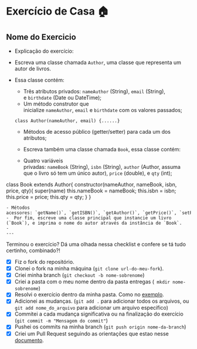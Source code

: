 # Exercício de Casa 🏠 

## Nome do Exercicio

- Explicação do exercício: 
  
- Escreva uma classe chamada `Author`, uma classe que representa um autor de livros.
-  Essa classe contém:
    - Três atributos privados: `nameAuthor` (String), `email` (String), e `birthdate` (Date ou DateTime);
    - Um método construtor que inicialize `nameAuthor`, `email` e `birthdate` com os valores passados;
    
    `class Author(nameAuthor, email) {......}`
    
    - Métodos de acesso público (getter/setter) para cada um dos atributos;
  
    -  Escreva também uma classe chamada `Book`, essa classe contém:
    - Quatro variáveis privadas: `nameBook` (String), `isbn` (String), `author` (Author, assuma que o livro só tem um único autor), `price` (double), e `qty` (int);

 class Book extends Author{
    constructor(nameAuthor, nameBook, isbn, price, qty){
        super(name)
        this.nameBook = nameBook;
        this.isbn = isbn;
        this.price = price;
        this.qty = qty;
    }
 }
  
    - Métodos acessores: `getName()`, `getISBN()`, `getAuthor()`, `getPrice()`, `setPrice()`, `getQty()`, `setQty()`
    -  Por fim, escreve uma classe principal que instancie um livro (`Book`), e imprima o nome do autor através da instância de `Book`.
    - 
    ---         

Terminou o exercício? Dá uma olhada nessa checklist e confere se tá tudo certinho, combinado?!

- [x] Fiz o fork do repositório.
- [x] Clonei o fork na minha máquina (`git clone url-do-meu-fork`).
- [x] Criei minha branch (` git checkout -b nome-sobrenome `)
- [x] Criei a pasta com o meu nome dentro da pasta entregas (` mkdir nome-sobrenome`)
- [x] Resolvi o exercício dentro da minha pasta. Como no [exemplo](/on21-imersao-js-S1-TDD/exercicios/para-casa/entregas/exemplo-nome-sobrenome/).
- [x] Adicionei as mudanças. (`git add .` para adicionar todos os arquivos, ou `git add nome_do_arquivo` para adicionar um arquivo específico)
- [x] Commitei a cada mudança significativa ou na finalização do exercício (`git commit -m "Mensagem do commit"`)
- [x] Pushei os commits na minha branch (`git push origin nome-da-branch`)
- [x] Criei um Pull Request seguindo as orientações que estao nesse [documento](/on21-imersao-js-S1-TDD/exercicios/para-casa/instrucoes-pull-request.md).